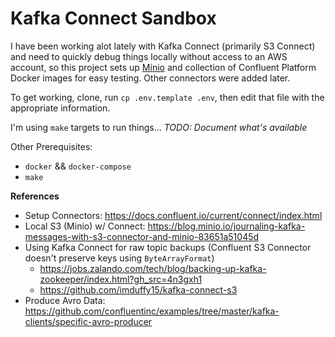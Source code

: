 Kafka Connect Sandbox
===

I have been working alot lately with Kafka Connect (primarily S3 Connect) and need to quickly debug things locally without access to an AWS account, so this project sets up [Minio](https://minio.io/) and collection of Confluent Platform Docker images for easy testing. Other connectors were added later.

To get working, clone, run `cp .env.template .env`, then edit that file with the appropriate information.

I'm using `make` targets to run things... *TODO: Document what's available*

Other Prerequisites:  
 - `docker` && `docker-compose`
 - `make`

**References**

 - Setup Connectors: https://docs.confluent.io/current/connect/index.html
 - Local S3 (Minio) w/ Connect: https://blog.minio.io/journaling-kafka-messages-with-s3-connector-and-minio-83651a51045d
 - Using Kafka Connect for raw topic backups (Confluent S3 Connector doesn't preserve keys using `ByteArrayFormat`)
   - https://jobs.zalando.com/tech/blog/backing-up-kafka-zookeeper/index.html?gh_src=4n3gxh1
   - https://github.com/imduffy15/kafka-connect-s3
 - Produce Avro Data: https://github.com/confluentinc/examples/tree/master/kafka-clients/specific-avro-producer
